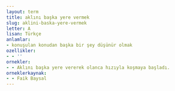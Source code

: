 ```yaml
---
layout: term
title: aklını başka yere vermek
slug: aklini-baska-yere-vermek
letter: A
lisan: Türkçe
anlamlar:
- konuşulan konudan başka bir şey düşünür olmak
ozellikler:
- - ''
ornekler:
- - Aklını başka yere vererek olanca hızıyla koşmaya başladı.
orneklerkaynak:
- - Faik Baysal
---
```

